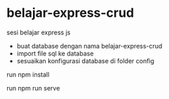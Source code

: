 # belajar-express-crud
sesi belajar express js
<ul>
<li>buat database dengan nama belajar-express-crud 
</li>
<li>import file sql ke database 
</li>
<li>sesuaikan konfigurasi database di folder config 
</li>
</ul>
run npm install
<p></p>
run npm run serve
